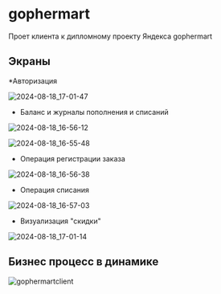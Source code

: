 # gophermart

Проет клиента к дипломному проекту Яндекса gophermart

## Экраны

*Авторизация

![2024-08-18_17-01-47](https://github.com/user-attachments/assets/dc8952ce-eb2b-4d17-b4dd-62d91ec538cd)

* Баланс и журналы пополнения и списаний

![2024-08-18_16-56-12](https://github.com/user-attachments/assets/a68b1cf4-1e70-4e9b-bd2e-4d9a17140098)

![2024-08-18_16-55-48](https://github.com/user-attachments/assets/573641a6-0819-4377-b1a4-6f26cab06bfc)

* Операция регистрации заказа
  
![2024-08-18_16-56-38](https://github.com/user-attachments/assets/409da03e-6441-4144-893d-8850aa7c76ac)

* Операция списания

![2024-08-18_16-57-03](https://github.com/user-attachments/assets/59beb99b-ea83-4f07-9e54-292bee06c593)

* Визуализация "скидки"

![2024-08-18_17-01-14](https://github.com/user-attachments/assets/e034bd27-de03-4a5b-85b5-dbede913c781)

## Бизнес процесс в динамике

![gophermartclient](https://github.com/user-attachments/assets/8be99287-8900-4b22-bc01-e7c9bb1cf79a)



